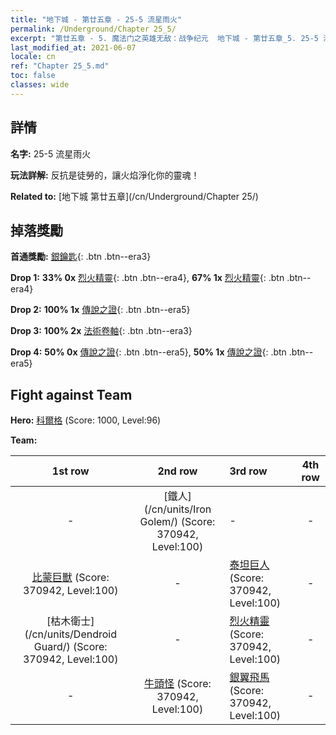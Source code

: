```yaml
---
title: "地下城 - 第廿五章 - 25-5 流星雨火"
permalink: /Underground/Chapter 25_5/
excerpt: "第廿五章 - 5. 魔法门之英雄无敌：战争纪元  地下城 - 第廿五章_5. 25-5 流星雨火"
last_modified_at: 2021-06-07
locale: cn
ref: "Chapter 25_5.md"
toc: false
classes: wide
---
```


## 詳情

 **名字:** 25-5 流星雨火

 **玩法詳解:**       反抗是徒勞的，讓火焰淨化你的靈魂！

 **Related to:** [地下城 第廿五章](/cn/Underground/Chapter 25/)

## 掉落獎勵

 **首通獎勵:** [銀鑰匙](/cn/Items/con_693/){: .btn .btn--era3}

 **Drop 1:** **33% 0x** [烈火精靈](/cn/Items/unt_231/){: .btn .btn--era4}, **67% 1x** [烈火精靈](/cn/Items/unt_231/){: .btn .btn--era4}

 **Drop 2:** **100% 1x** [傳說之證](/cn/Items/mat_88/){: .btn .btn--era5}

 **Drop 3:** **100% 2x** [法術卷軸](/cn/Items/con_694/){: .btn .btn--era3}

 **Drop 4:** **50% 0x** [傳說之證](/cn/Items/mat_81/){: .btn .btn--era5}, **50% 1x** [傳說之證](/cn/Items/mat_81/){: .btn .btn--era5}


## Fight against Team
 **Hero:** [科爾格](/cn/heroes/Kilgor/) (Score: 1000, Level:96)

 **Team:**


  | 1st row | 2nd row | 3rd row | 4th row |
  |:----:|:----:|:----|:----:|
  | - | [鐵人](/cn/units/Iron Golem/) (Score: 370942, Level:100)  | - | - |
  | [比蒙巨獸](/cn/units/Behemoth/) (Score: 370942, Level:100)  | - | [泰坦巨人](/cn/units/Giant/) (Score: 370942, Level:100)  | - |
  | [枯木衛士](/cn/units/Dendroid Guard/) (Score: 370942, Level:100)  | - | [烈火精靈](/cn/units/Efreeti/) (Score: 370942, Level:100)  | - |
  | - | [牛頭怪](/cn/units/Minotaur/) (Score: 370942, Level:100)  | [銀翼飛馬](/cn/units/Pegasus/) (Score: 370942, Level:100)  | - |


